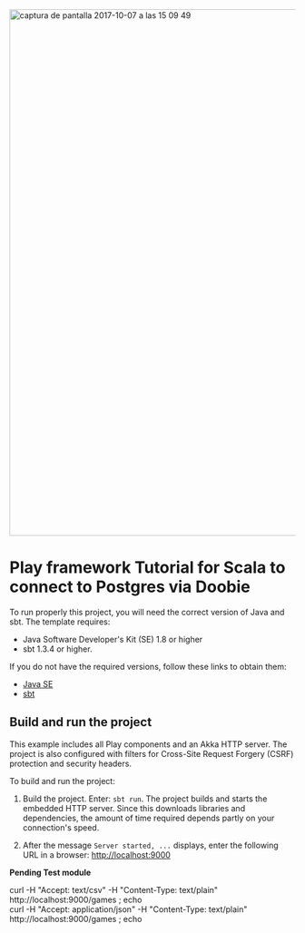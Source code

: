 <img width="928" alt="captura de pantalla 2017-10-07 a las 15 09 49" src="https://user-images.githubusercontent.com/8100363/31313078-665da9a6-abcf-11e7-9266-932880ea6ed2.png">

# Play framework Tutorial for Scala to connect to Postgres via Doobie

To run properly this project, you will need the correct version of Java and sbt. The template requires:

* Java Software Developer's Kit (SE) 1.8 or higher
* sbt 1.3.4 or higher.

If you do not have the required versions, follow these links to obtain them:

* [Java SE](http://www.oracle.com/technetwork/java/javase/downloads/index.html)
* [sbt](http://www.scala-sbt.org/download.html)

## Build and run the project

This example includes all Play components and an Akka HTTP server. 
The project is also configured with filters for Cross-Site Request Forgery (CSRF) protection and security headers.

To build and run the project:

1. Build the project. Enter: `sbt run`. The project builds and starts the embedded HTTP server. Since this downloads libraries and dependencies, the amount of time required depends partly on your connection's speed.

3. After the message `Server started, ...` displays, enter the following URL in a browser: <http://localhost:9000>

**Pending Test module**

curl -H "Accept: text/csv" -H "Content-Type: text/plain" http://localhost:9000/games ; echo</br>
curl -H "Accept: application/json" -H "Content-Type: text/plain" http://localhost:9000/games ; echo
